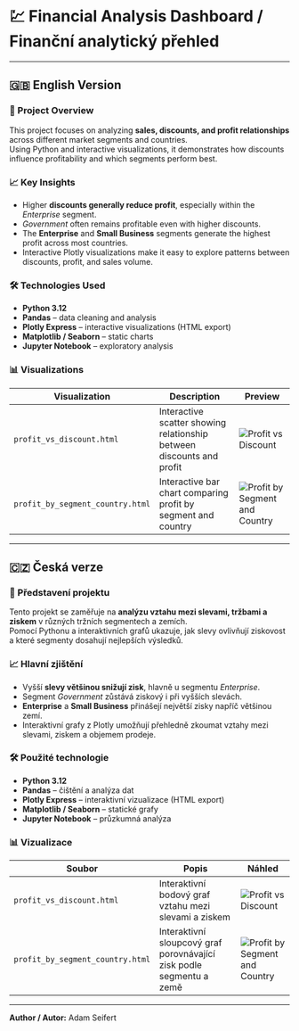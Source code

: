 # 💹 Financial Analysis Dashboard / Finanční analytický přehled

---

## 🇬🇧 English Version

### 🧾 Project Overview
This project focuses on analyzing **sales, discounts, and profit relationships** across different market segments and countries.  
Using Python and interactive visualizations, it demonstrates how discounts influence profitability and which segments perform best.

### 📈 Key Insights
- Higher **discounts generally reduce profit**, especially within the *Enterprise* segment.  
- *Government* often remains profitable even with higher discounts.  
- The **Enterprise** and **Small Business** segments generate the highest profit across most countries.  
- Interactive Plotly visualizations make it easy to explore patterns between discounts, profit, and sales volume.

### 🛠️ Technologies Used
- **Python 3.12**
- **Pandas** – data cleaning and analysis  
- **Plotly Express** – interactive visualizations (HTML export)  
- **Matplotlib / Seaborn** – static charts  
- **Jupyter Notebook** – exploratory analysis  

### 📊 Visualizations

| Visualization | Description | Preview |
|----------------|-------------|----------|
| `profit_vs_discount.html` | Interactive scatter showing relationship between discounts and profit | ![Profit vs Discount](visualizations/previews/profit_vs_discount.png) |
| `profit_by_segment_country.html` | Interactive bar chart comparing profit by segment and country | ![Profit by Segment and Country](visualizations/previews/profit_by_segment_country.png) |

---

## 🇨🇿 Česká verze

### 🧾 Představení projektu
Tento projekt se zaměřuje na **analýzu vztahu mezi slevami, tržbami a ziskem** v různých tržních segmentech a zemích.  
Pomocí Pythonu a interaktivních grafů ukazuje, jak slevy ovlivňují ziskovost a které segmenty dosahují nejlepších výsledků.

### 📈 Hlavní zjištění
- Vyšší **slevy většinou snižují zisk**, hlavně u segmentu *Enterprise*.  
- Segment *Government* zůstává ziskový i při vyšších slevách.  
- **Enterprise** a **Small Business** přinášejí největší zisky napříč většinou zemí.  
- Interaktivní grafy z Plotly umožňují přehledně zkoumat vztahy mezi slevami, ziskem a objemem prodeje.

### 🛠️ Použité technologie
- **Python 3.12**
- **Pandas** – čištění a analýza dat  
- **Plotly Express** – interaktivní vizualizace (HTML export)  
- **Matplotlib / Seaborn** – statické grafy  
- **Jupyter Notebook** – průzkumná analýza  

### 📊 Vizualizace

| Soubor | Popis | Náhled |
|---------|--------|--------|
| `profit_vs_discount.html` | Interaktivní bodový graf vztahu mezi slevami a ziskem | ![Profit vs Discount](visualizations/previews/profit_vs_discount.png) |
| `profit_by_segment_country.html` | Interaktivní sloupcový graf porovnávající zisk podle segmentu a země | ![Profit by Segment and Country](visualizations/previews/profit_by_segment_country.png) |

---

**Author / Autor:** Adam Seifert  
